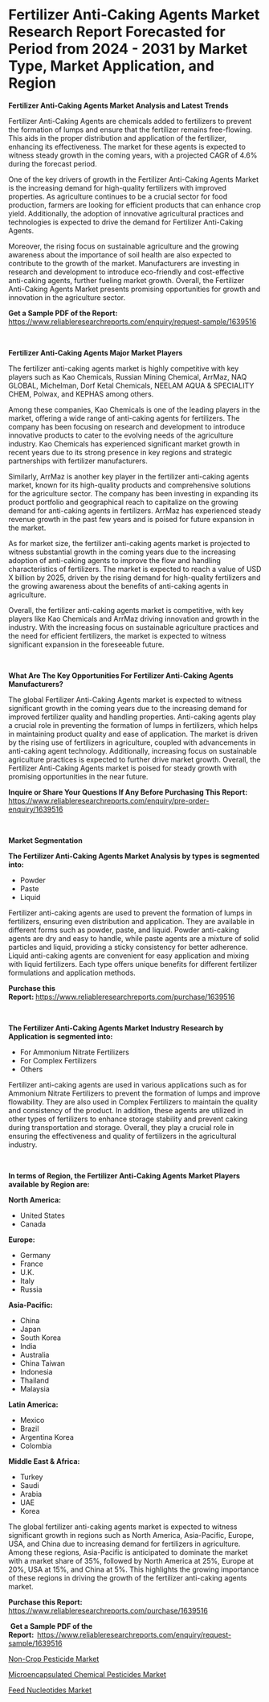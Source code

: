 <p><h1>Fertilizer Anti-Caking Agents Market Research Report Forecasted for Period from 2024 -  2031 by Market Type, Market Application, and Region</h1></p><p><strong>Fertilizer Anti-Caking Agents Market Analysis and Latest Trends</strong></p>
<p><p>Fertilizer Anti-Caking Agents are chemicals added to fertilizers to prevent the formation of lumps and ensure that the fertilizer remains free-flowing. This aids in the proper distribution and application of the fertilizer, enhancing its effectiveness. The market for these agents is expected to witness steady growth in the coming years, with a projected CAGR of 4.6% during the forecast period.</p><p>One of the key drivers of growth in the Fertilizer Anti-Caking Agents Market is the increasing demand for high-quality fertilizers with improved properties. As agriculture continues to be a crucial sector for food production, farmers are looking for efficient products that can enhance crop yield. Additionally, the adoption of innovative agricultural practices and technologies is expected to drive the demand for Fertilizer Anti-Caking Agents.</p><p>Moreover, the rising focus on sustainable agriculture and the growing awareness about the importance of soil health are also expected to contribute to the growth of the market. Manufacturers are investing in research and development to introduce eco-friendly and cost-effective anti-caking agents, further fueling market growth. Overall, the Fertilizer Anti-Caking Agents Market presents promising opportunities for growth and innovation in the agriculture sector.</p></p>
<p><strong>Get a Sample PDF of the Report:&nbsp;</strong> <a href="https://www.reliableresearchreports.com/enquiry/request-sample/1639516">https://www.reliableresearchreports.com/enquiry/request-sample/1639516</a></p>
<p>&nbsp;</p>
<p><strong>Fertilizer Anti-Caking Agents Major Market Players</strong></p>
<p><p>The fertilizer anti-caking agents market is highly competitive with key players such as Kao Chemicals, Russian Mining Chemical, ArrMaz, NAQ GLOBAL, Michelman, Dorf Ketal Chemicals, NEELAM AQUA & SPECIALITY CHEM, Polwax, and KEPHAS among others.</p><p>Among these companies, Kao Chemicals is one of the leading players in the market, offering a wide range of anti-caking agents for fertilizers. The company has been focusing on research and development to introduce innovative products to cater to the evolving needs of the agriculture industry. Kao Chemicals has experienced significant market growth in recent years due to its strong presence in key regions and strategic partnerships with fertilizer manufacturers.</p><p>Similarly, ArrMaz is another key player in the fertilizer anti-caking agents market, known for its high-quality products and comprehensive solutions for the agriculture sector. The company has been investing in expanding its product portfolio and geographical reach to capitalize on the growing demand for anti-caking agents in fertilizers. ArrMaz has experienced steady revenue growth in the past few years and is poised for future expansion in the market.</p><p>As for market size, the fertilizer anti-caking agents market is projected to witness substantial growth in the coming years due to the increasing adoption of anti-caking agents to improve the flow and handling characteristics of fertilizers. The market is expected to reach a value of USD X billion by 2025, driven by the rising demand for high-quality fertilizers and the growing awareness about the benefits of anti-caking agents in agriculture.</p><p>Overall, the fertilizer anti-caking agents market is competitive, with key players like Kao Chemicals and ArrMaz driving innovation and growth in the industry. With the increasing focus on sustainable agriculture practices and the need for efficient fertilizers, the market is expected to witness significant expansion in the foreseeable future.</p></p>
<p>&nbsp;</p>
<p><strong>What Are The Key Opportunities For Fertilizer Anti-Caking Agents Manufacturers?</strong></p>
<p><p>The global Fertilizer Anti-Caking Agents market is expected to witness significant growth in the coming years due to the increasing demand for improved fertilizer quality and handling properties. Anti-caking agents play a crucial role in preventing the formation of lumps in fertilizers, which helps in maintaining product quality and ease of application. The market is driven by the rising use of fertilizers in agriculture, coupled with advancements in anti-caking agent technology. Additionally, increasing focus on sustainable agriculture practices is expected to further drive market growth. Overall, the Fertilizer Anti-Caking Agents market is poised for steady growth with promising opportunities in the near future.</p></p>
<p><strong>Inquire or Share Your Questions If Any Before Purchasing This Report:</strong> <a href="https://www.reliableresearchreports.com/enquiry/pre-order-enquiry/1639516">https://www.reliableresearchreports.com/enquiry/pre-order-enquiry/1639516</a></p>
<p>&nbsp;</p>
<p><strong>Market Segmentation</strong></p>
<p><strong>The Fertilizer Anti-Caking Agents Market Analysis by types is segmented into:</strong></p>
<p><ul><li>Powder</li><li>Paste</li><li>Liquid</li></ul></p>
<p><p>Fertilizer anti-caking agents are used to prevent the formation of lumps in fertilizers, ensuring even distribution and application. They are available in different forms such as powder, paste, and liquid. Powder anti-caking agents are dry and easy to handle, while paste agents are a mixture of solid particles and liquid, providing a sticky consistency for better adherence. Liquid anti-caking agents are convenient for easy application and mixing with liquid fertilizers. Each type offers unique benefits for different fertilizer formulations and application methods.</p></p>
<p><strong>Purchase this Report:&nbsp;</strong><a href="https://www.reliableresearchreports.com/purchase/1639516">https://www.reliableresearchreports.com/purchase/1639516</a></p>
<p>&nbsp;</p>
<p><strong>The Fertilizer Anti-Caking Agents Market Industry Research by Application is segmented into:</strong></p>
<p><ul><li>For Ammonium Nitrate Fertilizers</li><li>For Complex Fertilizers</li><li>Others</li></ul></p>
<p><p>Fertilizer anti-caking agents are used in various applications such as for Ammonium Nitrate Fertilizers to prevent the formation of lumps and improve flowability. They are also used in Complex Fertilizers to maintain the quality and consistency of the product. In addition, these agents are utilized in other types of fertilizers to enhance storage stability and prevent caking during transportation and storage. Overall, they play a crucial role in ensuring the effectiveness and quality of fertilizers in the agricultural industry.</p></p>
<p>&nbsp;</p>
<p><strong>In terms of Region, the Fertilizer Anti-Caking Agents Market Players available by Region are:</strong></p>
<p>
    <p> <strong> North America: </strong>
        <ul>
            <li>United States</li>
            <li>Canada</li>
        </ul>
        </p> 
    <p> <strong> Europe: </strong>
        <ul>
            <li>Germany</li>
            <li>France</li>
            <li>U.K.</li>
            <li>Italy</li>
            <li>Russia</li>
        </ul>
        </p> 
    <p> <strong> Asia-Pacific: </strong>
        <ul>
            <li>China</li>
            <li>Japan</li>
            <li>South Korea</li>
            <li>India</li>
            <li>Australia</li>
            <li>China Taiwan</li>
            <li>Indonesia</li>
            <li>Thailand</li>
            <li>Malaysia</li>
        </ul>
        </p> 
    <p> <strong> Latin America: </strong>
        <ul>
            <li>Mexico</li>
            <li>Brazil</li>
            <li>Argentina Korea</li>
            <li>Colombia</li>
        </ul>
        </p> 
    <p> <strong> Middle East & Africa: </strong>
        <ul>
            <li>Turkey</li>
            <li>Saudi</li>
            <li>Arabia</li>
            <li>UAE</li>
            <li>Korea</li>
        </ul>
    </p>
    </p>
<p><p>The global fertilizer anti-caking agents market is expected to witness significant growth in regions such as North America, Asia-Pacific, Europe, USA, and China due to increasing demand for fertilizers in agriculture. Among these regions, Asia-Pacific is anticipated to dominate the market with a market share of 35%, followed by North America at 25%, Europe at 20%, USA at 15%, and China at 5%. This highlights the growing importance of these regions in driving the growth of the fertilizer anti-caking agents market.</p></p>
<p><strong>Purchase this Report: </strong><a href="https://www.reliableresearchreports.com/purchase/1639516">https://www.reliableresearchreports.com/purchase/1639516</a></p>
<p>&nbsp;<strong>Get a Sample PDF of the Report:&nbsp;&nbsp;</strong><a href="https://www.reliableresearchreports.com/enquiry/request-sample/1639516">https://www.reliableresearchreports.com/enquiry/request-sample/1639516</a></p>
<p><strong></strong></p>
<p><p><a href="https://github.com/markusgodoy/Market-Research-Report-List-2/blob/main/non-crop-pesticide-market.md">Non-Crop Pesticide Market</a></p><p><a href="https://github.com/luckyshygirl/Market-Research-Report-List-3/blob/main/microencapsulated-chemical-pesticides-market.md">Microencapsulated Chemical Pesticides Market</a></p><p><a href="https://github.com/arionmp/Market-Research-Report-List-2/blob/main/feed-nucleotides-market.md">Feed Nucleotides Market</a></p></p>